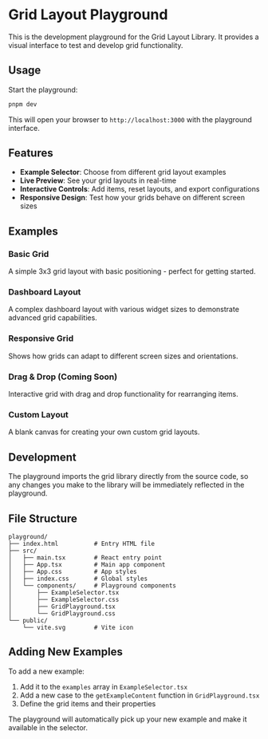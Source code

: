 # Grid Layout Playground

This is the development playground for the Grid Layout Library. It provides a visual interface to test and develop grid functionality.

## Usage

Start the playground:

```bash
pnpm dev
```

This will open your browser to `http://localhost:3000` with the playground interface.

## Features

- **Example Selector**: Choose from different grid layout examples
- **Live Preview**: See your grid layouts in real-time
- **Interactive Controls**: Add items, reset layouts, and export configurations
- **Responsive Design**: Test how your grids behave on different screen sizes

## Examples

### Basic Grid
A simple 3x3 grid layout with basic positioning - perfect for getting started.

### Dashboard Layout
A complex dashboard layout with various widget sizes to demonstrate advanced grid capabilities.

### Responsive Grid
Shows how grids can adapt to different screen sizes and orientations.

### Drag & Drop (Coming Soon)
Interactive grid with drag and drop functionality for rearranging items.

### Custom Layout
A blank canvas for creating your own custom grid layouts.

## Development

The playground imports the grid library directly from the source code, so any changes you make to the library will be immediately reflected in the playground.

## File Structure

```
playground/
├── index.html          # Entry HTML file
├── src/
│   ├── main.tsx        # React entry point
│   ├── App.tsx         # Main app component
│   ├── App.css         # App styles
│   ├── index.css       # Global styles
│   └── components/     # Playground components
│       ├── ExampleSelector.tsx
│       ├── ExampleSelector.css
│       ├── GridPlayground.tsx
│       └── GridPlayground.css
└── public/
    └── vite.svg        # Vite icon
```

## Adding New Examples

To add a new example:

1. Add it to the `examples` array in `ExampleSelector.tsx`
2. Add a new case to the `getExampleContent` function in `GridPlayground.tsx`
3. Define the grid items and their properties

The playground will automatically pick up your new example and make it available in the selector. 

